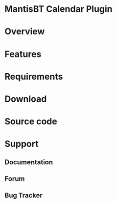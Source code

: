 
# MantisBT Calendar Plugin
Overview
========


Features
========


Requirements
============


Download
========


Source code
===========


Support
========
Documentation
-------------

Forum
-----


Bug Tracker
-----------
